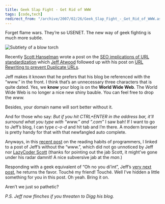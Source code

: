 ```yaml
---
title: Geek Slap Fight - Get Rid of WWW
tags: [code,tech]
redirect_from: "/archive/2007/02/26/Geek_Slap_Fight_-_Get_Rid_of_WWW.aspx/"
---
```


Forget flame wars. They’re so USENET. The new way of geek fighting is
much more subtle.

![Subtlety of a blow
torch](https://haacked.com/images/haacked_com/WindowsLiveWriter/GeekSlapFightGetRidofWWW_8875/321549_blowtorch_1%5B2%5D.jpg)

Recently [Scott Hanselman](http://www.hanselman.com/blog/ "friend")
wrote a post on the [SEO implications of URL
standardization](http://www.hanselman.com/blog/GooglePageRanksConsideredSubtle.aspx "Google PageRanks Considered Subtle")
which [Jeff Atwood](http://www.codinghorror.com/blog/ "Dorkwad")
followed up with his post on [URL Rewriting to prevent Duplicate
URLs](http://www.codinghorror.com/blog/archives/000797.html "Url Rewriting").

Jeff makes it known that he prefers that his blog be referenced with the
“www.” in the front. I think that’s an unnecessary three characters that
is quite dated. Yes, we **know** your blog is on the **World Wide Web**.
The World Wide Web is no longer a nice new shiny bauble. You can feel
free to drop the *www.*

Besides, your domain name will sort better without it.

And for those who say: *But if you hit CTRL+ENTER in the address bar,
it’ll surround what you type with “www.” and “.com”* I saw bah! If I
want to go to Jeff’s blog, I can type *c-o-d* and hit tab and I’m there.
A modern browser is pretty handy for that with that newfangled auto
complete.

Anyways, in this [recent
post](https://haacked.com/archive/2007/02/27/Why_Cant_Programmers._Read.aspx "Why Programmer’s Can’t Read")
on the reading habits of programmers, I linked to a post of Jeff’s
without the “www.”, which did not go unnoticed by Jeff nor [LazyCoder
Scott](http://www.lazycoder.com/ "LazyCoder") (thanks for pointing out
the jab Scott, it might’ve gone under his radar damnit! A nice
subversive jab at the *man*.)

Responding with a geek equivalent of “Oh no you di’int”, Jeff’s [very
next
post](http://www.codinghorror.com/blog/archives/000804.html "FizzBuzz: The Programmer’s Stairway to Heaven"),
he returns the favor. Touché my friend! Touché. Well I’ve hidden a
little something for you in this post. Oh yeah. Bring it on.

Aren’t we just so pathetic?

*P.S. Jeff now flinches if you threaten to Digg his blog.*

